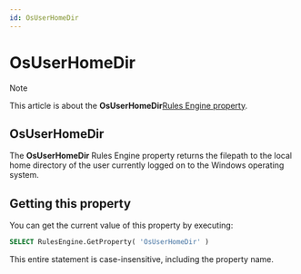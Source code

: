 ```yaml
---
id: OsUserHomeDir
---
```


# OsUserHomeDir



> [!NOTE]
> This article is about the **OsUserHomeDir**[Rules Engine property](/docs/Modeller_and_Rules_Engine/Rules_Engine_properties).

## **OsUserHomeDir**

The **OsUserHomeDir** Rules Engine property returns the filepath to the local home directory of the user currently logged on to the Windows operating system.

## Getting this property

You can get the current value of this property by executing:

```sql
SELECT RulesEngine.GetProperty( 'OsUserHomeDir' )
```

This entire statement is case-insensitive, including the property name.